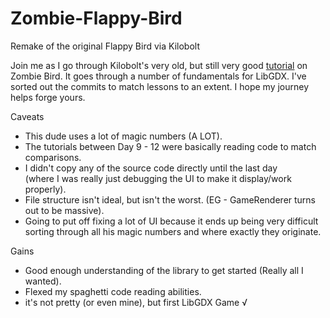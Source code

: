 # Zombie-Flappy-Bird
Remake of the original Flappy Bird via Kilobolt

Join me as I go through Kilobolt's very old, but still very good [tutorial](http://www.kilobolt.com/zombie-bird-tutorial-flappy-bird-remake.html) on Zombie Bird. It goes through a number of fundamentals for LibGDX. I've sorted out the commits to match lessons to an extent. I hope my journey helps forge yours.

Caveats
- This dude uses a lot of magic numbers (A LOT). 
- The tutorials between Day 9 - 12 were basically reading code to match comparisons.
- I didn't copy any of the source code directly until the last day <br> (where I was really just debugging the UI to make it display/work properly).
- File structure isn't ideal, but isn't the worst. (EG - GameRenderer turns out to be massive). 
- Going to put off fixing a lot of UI because it ends up being very difficult <br>sorting through all his magic numbers and where exactly they originate.

Gains
+ Good enough understanding of the library to get started (Really all I wanted).
+ Flexed my spaghetti code reading abilities.
+ it's not pretty (or even mine), but first LibGDX Game √
